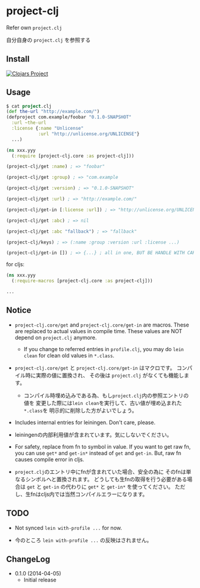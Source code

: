 # project-clj

Refer own `project.clj`

自分自身の `project.clj` を参照する


## Install

[![Clojars Project](http://clojars.org/jp.ne.tir/project-clj/latest-version.svg)](http://clojars.org/jp.ne.tir/project-clj)


## Usage

```clojure
$ cat project.clj
(def the-url "http://example.com/")
(defproject com.example/foobar "0.1.0-SNAPSHOT"
  :url ~the-url
  :license {:name "Unlicense"
            :url "http://unlicense.org/UNLICENSE"}
  ...)
```

```clojure
(ns xxx.yyy
  (:require [project-clj.core :as project-clj]))

(project-clj/get :name) ; => "foobar"

(project-clj/get :group) ; => "com.example

(project-clj/get :version) ; => "0.1.0-SNAPSHOT"

(project-clj/get :url) ; => "http://example.com/"

(project-clj/get-in [:license :url]) ; => "http://unlicense.org/UNLICENSE"

(project-clj/get :abc) ; => nil

(project-clj/get :abc "fallback") ; => "fallback"

(project-clj/keys) ; => (:name :group :version :url :license ...)

(project-clj/get-in []) ; => {...} ; all in one, BUT BE HANDLE WITH CARE !!!

```

for cljs:

```clojure
(ns xxx.yyy
  (:require-macros [project-clj.core :as project-clj]))

...
```


## Notice

- `project-clj.core/get` and `project-clj.core/get-in` are macros.
  These are replaced to actual values in compile time.
  These values are NOT depend on `project.clj` anymore.
  - If you change to referred entries in `profile.clj`,
    you may do `lein clean` for clean old values in `*.class`.

- `project-clj.core/get` と `project-clj.core/get-in` はマクロです。
  コンパイル時に実際の値に置換され、
  その後は `project.clj` がなくても機能します。
  - コンパイル時埋め込みである為、もし`project.clj`内の参照エントリの値を
    変更した際には`lein clean`を実行して、古い値が埋め込まれた`*.class`を
    明示的に削除した方がよいでしょう。

- Includes internal entries for leiningen. Don't care, please.

- leiningenの内部利用値が含まれています。気にしないでください。

- For safety, replace from fn to symbol in value.
  If you want to get raw fn,
  you can use `get*` and `get-in*` instead of `get` and `get-in`.
  But, raw fn causes compile error in cljs.

- `project.clj`のエントリ中にfnが含まれていた場合、安全の為に
  そのfnは単なるシンボルへと置換されます。
  どうしても生fnの取得を行う必要がある場合は `get` と `get-in` の代わりに
  `get*` と `get-in*` を使ってください。
  ただし、生fnはcljs内では当然コンパイルエラーになります。


## TODO

- Not synced `lein with-profile ...` for now.

- 今のところ `lein with-profile ...` の反映はされません。


## ChangeLog

- 0.1.0 (2014-04-05)
    - Initial release





